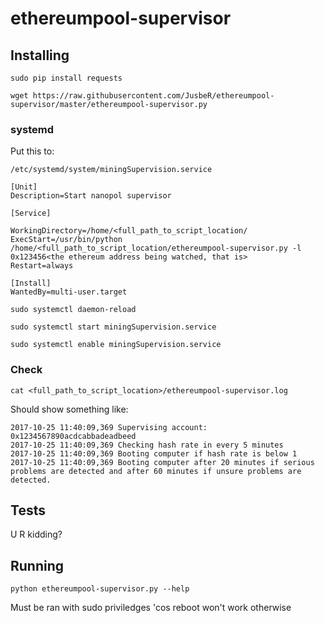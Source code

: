 # ethereumpool-supervisor

## Installing

`sudo pip install requests`

`wget https://raw.githubusercontent.com/JusbeR/ethereumpool-supervisor/master/ethereumpool-supervisor.py`

### systemd
Put this to:

`/etc/systemd/system/miningSupervision.service`
```
[Unit]
Description=Start nanopol supervisor

[Service]

WorkingDirectory=/home/<full_path_to_script_location/
ExecStart=/usr/bin/python /home/<full_path_to_script_location/ethereumpool-supervisor.py -l 0x123456<the ethereum address being watched, that is>
Restart=always

[Install]
WantedBy=multi-user.target
```
`sudo systemctl daemon-reload`

`sudo systemctl start miningSupervision.service`

`sudo systemctl enable miningSupervision.service`

### Check
`cat <full_path_to_script_location>/ethereumpool-supervisor.log`

Should show something like:
```
2017-10-25 11:40:09,369 Supervising account: 0x1234567890acdcabbadeadbeed
2017-10-25 11:40:09,369 Checking hash rate in every 5 minutes
2017-10-25 11:40:09,369 Booting computer if hash rate is below 1
2017-10-25 11:40:09,369 Booting computer after 20 minutes if serious problems are detected and after 60 minutes if unsure problems are detected.
```

## Tests

U R kidding?

## Running

`python ethereumpool-supervisor.py --help`

Must be ran with sudo priviledges 'cos reboot won't work otherwise